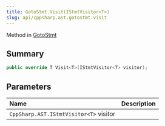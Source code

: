 ```yaml
---
title: GotoStmt.Visit(IStmtVisitor<T>)
slug: api/cppsharp.ast.gotostmt.visit
---
```

Method in [GotoStmt](/api/cppsharp/ast/gotostmt)

## Summary



```csharp
public override T Visit<T>(IStmtVisitor<T> visitor);
```

## Parameters

|Name|Description|
|:---|:---|
|`CppSharp.AST.IStmtVisitor<T>` visitor||

